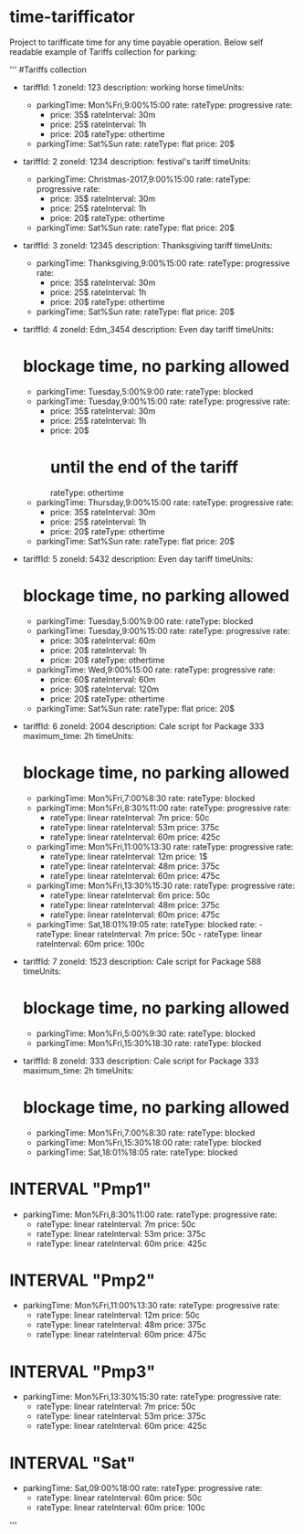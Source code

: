 # time-tarifficator
Project to tarifficate time for any time payable operation.
Below self readable example of Tariffs collection for parking:

'''
#Tariffs collection
- tariffId: 1
  zoneId: 123
  description: working horse
  timeUnits:
    - parkingTime: Mon%Fri,9:00%15:00
      rate:
        rateType: progressive
        rate:
        - price: 35$
          rateInterval: 30m
        - price: 25$
          rateInterval: 1h
        - price: 20$
          rateType: othertime
    - parkingTime: Sat%Sun
      rate:
        rateType: flat
        price: 20$

- tariffId: 2
  zoneId: 1234
  description: festival's tariff
  timeUnits:
  - parkingTime: Christmas-2017,9:00%15:00
    rate:
      rateType: progressive
      rate:
      - price: 35$
        rateInterval: 30m
      - price: 25$
        rateInterval: 1h
      - price: 20$
        rateType: othertime
  - parkingTime: Sat%Sun
    rate:
      rateType: flat
      price: 20$

- tariffId: 3
  zoneId: 12345
  description: Thanksgiving tariff
  timeUnits:
  - parkingTime: Thanksgiving,9:00%15:00
    rate:
      rateType: progressive
      rate:
      - price: 35$
        rateInterval: 30m
      - price: 25$
        rateInterval: 1h
      - price: 20$
        rateType: othertime
  - parkingTime: Sat%Sun
    rate:
      rateType: flat
      price: 20$

- tariffId: 4
  zoneId: Edm_3454
  description: Even day tariff
  timeUnits:
    # blockage time, no parking allowed
  - parkingTime: Tuesday,5:00%9:00
    rate:
      rateType: blocked
  - parkingTime: Tuesday,9:00%15:00
    rate:
      rateType: progressive
      rate:
      - price: 35$
        rateInterval: 30m
      - price: 25$
        rateInterval: 1h
      - price: 20$
        # until the end of the tariff
        rateType: othertime
  - parkingTime: Thursday,9:00%15:00
    rate:
      rateType: progressive
      rate:
      - price: 35$
        rateInterval: 30m
      - price: 25$
        rateInterval: 1h
      - price: 20$
        rateType: othertime
  - parkingTime: Sat%Sun
    rate:
      rateType: flat
      price: 20$

- tariffId: 5
  zoneId: 5432
  description: Even day tariff
  timeUnits:
  # blockage time, no parking allowed
  - parkingTime: Tuesday,5:00%9:00
    rate:
      rateType: blocked
  - parkingTime: Tuesday,9:00%15:00
    rate:
      rateType: progressive
      rate:
      - price: 30$
        rateInterval: 60m
      - price: 20$
        rateInterval: 1h
      - price: 20$
        rateType: othertime
  - parkingTime: Wed,9:00%15:00
    rate:
      rateType: progressive
      rate:
      - price: 60$
        rateInterval: 60m
      - price: 30$
        rateInterval: 120m
      - price: 20$
        rateType: othertime
  - parkingTime: Sat%Sun
    rate:
      rateType: flat
      price: 20$

- tariffId: 6
  zoneId: 2004
  description: Cale script for Package 333
  maximum_time: 2h
  timeUnits:
  # blockage time, no parking allowed
  - parkingTime: Mon%Fri,7:00%8:30
    rate:
      rateType: blocked
  - parkingTime: Mon%Fri,8:30%11:00
    rate:
      rateType: progressive
      rate:
      - rateType: linear
        rateInterval: 7m
        price: 50c
      - rateType: linear
        rateInterval: 53m
        price: 375c
      - rateType: linear
        rateInterval: 60m
        price: 425c
  - parkingTime: Mon%Fri,11:00%13:30
    rate:
      rateType: progressive
      rate:
      - rateType: linear
        rateInterval: 12m
        price: 1$
      - rateType: linear
        rateInterval: 48m
        price: 375c
      - rateType: linear
        rateInterval: 60m
        price: 475c
  - parkingTime: Mon%Fri,13:30%15:30
    rate:
      rateType: progressive
      rate:
      - rateType: linear
        rateInterval: 6m
        price: 50c
      - rateType: linear
        rateInterval: 48m
        price: 375c
      - rateType: linear
        rateInterval: 60m
        price: 475c
  - parkingTime: Sat,18:01%19:05
    rate:
      rateType: blocked
      rate:
        - rateType: linear
          rateInterval: 7m
          price: 50c
        - rateType: linear
          rateInterval: 60m
          price: 100c

- tariffId: 7
  zoneId: 1523
  description: Cale script for Package 588
  timeUnits:
  # blockage time, no parking allowed
  - parkingTime: Mon%Fri,5:00%9:30
    rate:
      rateType: blocked
  - parkingTime: Mon%Fri,15:30%18:30
    rate:
      rateType: blocked

- tariffId: 8
  zoneId: 333
  description: Cale script for Package 333
  maximum_time: 2h
  timeUnits:
  # blockage time, no parking allowed
  - parkingTime: Mon%Fri,7:00%8:30
    rate:
      rateType: blocked
  - parkingTime: Mon%Fri,15:30%18:00
    rate:
      rateType: blocked
  - parkingTime: Sat,18:01%18:05
    rate:
      rateType: blocked
# INTERVAL "Pmp1"
  - parkingTime: Mon%Fri,8:30%11:00
    rate:
      rateType: progressive
      rate:
      - rateType: linear
        rateInterval: 7m
        price: 50c
      - rateType: linear
        rateInterval: 53m
        price: 375c
      - rateType: linear
        rateInterval: 60m
        price: 425c
# INTERVAL "Pmp2"
  - parkingTime: Mon%Fri,11:00%13:30
    rate:
      rateType: progressive
      rate:
      - rateType: linear
        rateInterval: 12m
        price: 50c
      - rateType: linear
        rateInterval: 48m
        price: 375c
      - rateType: linear
        rateInterval: 60m
        price: 475c
# INTERVAL "Pmp3"
  - parkingTime: Mon%Fri,13:30%15:30
    rate:
      rateType: progressive
      rate:
      - rateType: linear
        rateInterval: 7m
        price: 50c
      - rateType: linear
        rateInterval: 53m
        price: 375c
      - rateType: linear
        rateInterval: 60m
        price: 425c
# INTERVAL "Sat"
  - parkingTime: Sat,09:00%18:00
    rate:
      rateType: progressive
      rate:
      - rateType: linear
        rateInterval: 60m
        price: 50c
      - rateType: linear
        rateInterval: 60m
        price: 100c

'''


